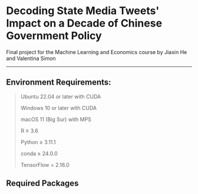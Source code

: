# Decoding State Media Tweets' Impact on a Decade of Chinese Government Policy

Final project for the Machine Learning and Economics course by Jiaxin He and Valentina Simon

---

## Environment Requirements:

> Ubuntu 22.04 or later with CUDA
>
> Windows 10 or later with CUDA
> 
> macOS 11 (Big Sur) with MPS
> 
> R ≥ 3.6
> 
> Python ≥ 3.11.1
> 
> conda ≥ 24.0.0
> 
> TensorFlow = 2.16.0
> 

## Required Packages
